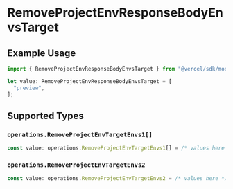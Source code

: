 # RemoveProjectEnvResponseBodyEnvsTarget

## Example Usage

```typescript
import { RemoveProjectEnvResponseBodyEnvsTarget } from "@vercel/sdk/models/operations/removeprojectenv.js";

let value: RemoveProjectEnvResponseBodyEnvsTarget = [
  "preview",
];
```

## Supported Types

### `operations.RemoveProjectEnvTargetEnvs1[]`

```typescript
const value: operations.RemoveProjectEnvTargetEnvs1[] = /* values here */
```

### `operations.RemoveProjectEnvTargetEnvs2`

```typescript
const value: operations.RemoveProjectEnvTargetEnvs2 = /* values here */
```

